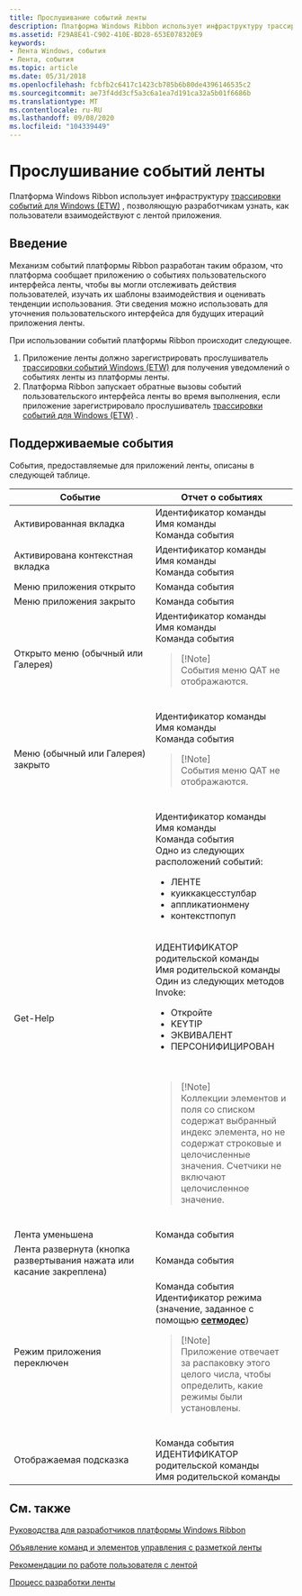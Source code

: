 ```yaml
---
title: Прослушивание событий ленты
description: Платформа Windows Ribbon использует инфраструктуру трассировки событий для Windows (ETW), позволяющую разработчикам узнать, как пользователи взаимодействуют с лентой приложения.
ms.assetid: F29A8E41-C902-410E-BD28-653E078320E9
keywords:
- Лента Windows, события
- Лента, события
ms.topic: article
ms.date: 05/31/2018
ms.openlocfilehash: fcbfb2c6417c1423cb785b6b80de4396146535c2
ms.sourcegitcommit: ae73f4dd3cf5a3c6a1ea7d191ca32a5b01f6686b
ms.translationtype: MT
ms.contentlocale: ru-RU
ms.lasthandoff: 09/08/2020
ms.locfileid: "104339449"
---
```

# <a name="listening-for-ribbon-events"></a>Прослушивание событий ленты

Платформа Windows Ribbon использует инфраструктуру [трассировки событий для Windows (ETW)](../etw/event-tracing-portal.md) , позволяющую разработчикам узнать, как пользователи взаимодействуют с лентой приложения.

## <a name="introduction"></a>Введение

Механизм событий платформы Ribbon разработан таким образом, что платформа сообщает приложению о событиях пользовательского интерфейса ленты, чтобы вы могли отслеживать действия пользователей, изучать их шаблоны взаимодействия и оценивать тенденции использования. Эти сведения можно использовать для уточнения пользовательского интерфейса для будущих итераций приложения ленты.

При использовании событий платформы Ribbon происходит следующее.

1.  Приложение ленты должно зарегистрировать прослушиватель [трассировки событий Windows (ETW)](../etw/event-tracing-portal.md) для получения уведомлений о событиях ленты из платформы ленты.
2.  Платформа Ribbon запускает обратные вызовы событий пользовательского интерфейса ленты во время выполнения, если приложение зарегистрировало прослушиватель [трассировки событий для Windows (ETW)](../etw/event-tracing-portal.md) .

## <a name="supported-events"></a>Поддерживаемые события

События, предоставляемые для приложений ленты, описаны в следующей таблице. 

<table>
<colgroup>
<col style="width: 50%" />
<col style="width: 50%" />
</colgroup>
<thead>
<tr class="header">
<th>Событие</th>
<th>Отчет о событиях</th>
</tr>
</thead>
<tbody>
<tr class="odd">
<td>Активированная вкладка</td>
<td>Идентификатор команды<br/> Имя команды<br/> Команда события<br/></td>
</tr>
<tr class="even">
<td>Активирована контекстная вкладка</td>
<td>Идентификатор команды<br/> Имя команды<br/> Команда события<br/></td>
</tr>
<tr class="odd">
<td>Меню приложения открыто</td>
<td>Команда события<br/></td>
</tr>
<tr class="even">
<td>Меню приложения закрыто</td>
<td>Команда события<br/></td>
</tr>
<tr class="odd">
<td>Открыто меню (обычный или Галерея)</td>
<td>Идентификатор команды<br/> Имя команды<br/> Команда события<br/>
<blockquote>
[!Note]<br />
События меню QAT не отображаются.
</blockquote>
<br/></td>
</tr>
<tr class="even">
<td>Меню (обычный или Галерея) закрыто</td>
<td>Идентификатор команды<br/> Имя команды<br/> Команда события<br/>
<blockquote>
[!Note]<br />
События меню QAT не отображаются.
</blockquote>
<br/></td>
</tr>
<tr class="odd">
<td>Get-Help</td>
<td>Идентификатор команды<br/> Имя команды<br/> Команда события<br/> Одно из следующих расположений событий:
<ul>
<li>ЛЕНТЕ</li>
<li>куиккакцесстулбар</li>
<li>аппликатионмену</li>
<li>контекстпопуп</li>
</ul>
<br/> ИДЕНТИФИКАТОР родительской команды<br/> Имя родительской команды<br/> Один из следующих методов Invoke:
<ul>
<li>Откройте</li>
<li>KEYTIP</li>
<li>ЭКВИВАЛЕНТ</li>
<li>ПЕРСОНИФИЦИРОВАН</li>
</ul>
<br/>
<blockquote>
[!Note]<br />
Коллекции элементов и поля со списком содержат выбранный индекс элемента, но не содержат строковые и целочисленные значения. Счетчики не включают целочисленное значение.
</blockquote>
<br/></td>
</tr>
<tr class="even">
<td>Лента уменьшена</td>
<td>Команда события<br/></td>
</tr>
<tr class="odd">
<td>Лента развернута (кнопка развертывания нажата или касание закреплена)</td>
<td>Команда события<br/></td>
</tr>
<tr class="even">
<td>Режим приложения переключен</td>
<td>Команда события<br/> Идентификатор режима (значение, заданное с помощью <a href="/windows/desktop/api/uiribbon/nf-uiribbon-iuiframework-setmodes"><strong>сетмодес</strong></a>)<br/>
<blockquote>
[!Note]<br />
Приложение отвечает за распаковку этого целого числа, чтобы определить, какие режимы были установлены.
</blockquote>
<br/></td>
</tr>
<tr class="odd">
<td>Отображаемая подсказка</td>
<td>Команда события<br/> ИДЕНТИФИКАТОР родительской команды<br/> Имя родительской команды<br/></td>
</tr>
</tbody>
</table>



 

## <a name="related-topics"></a>См. также

<dl> <dt>

[Руководства для разработчиков платформы Windows Ribbon](windowsribbon-guides-entry.md)
</dt> <dt>

[Объявление команд и элементов управления с разметкой ленты](./windowsribbon-schema.md)
</dt> <dt>

[Рекомендации по работе пользователя с лентой](https://msdn.microsoft.com/library/cc872782.aspx)
</dt> <dt>

[Процесс разработки ленты](https://msdn.microsoft.com/library/cc872781.aspx)
</dt> </dl>

